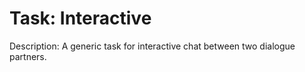 Task: Interactive
=================
Description: A generic task for interactive chat between two dialogue partners.
